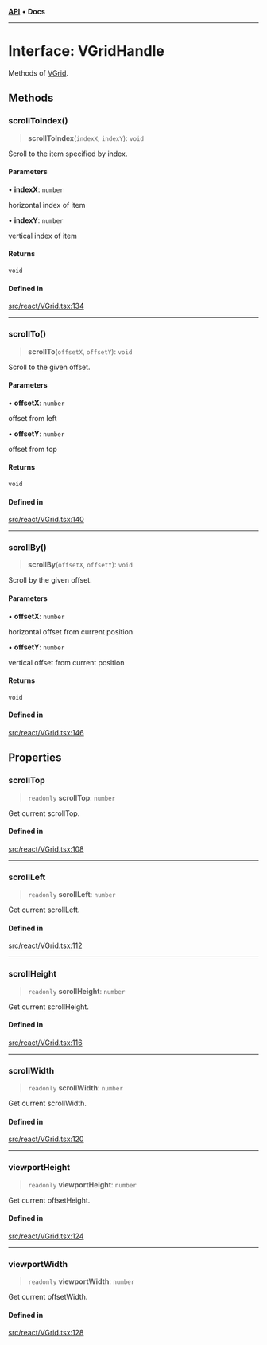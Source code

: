 [**API**](../../API.md) • **Docs**

***

# Interface: VGridHandle

Methods of [VGrid](../functions/experimental_VGrid.md).

## Methods

### scrollToIndex()

> **scrollToIndex**(`indexX`, `indexY`): `void`

Scroll to the item specified by index.

#### Parameters

• **indexX**: `number`

horizontal index of item

• **indexY**: `number`

vertical index of item

#### Returns

`void`

#### Defined in

[src/react/VGrid.tsx:134](https://github.com/inokawa/virtua/blob/f2de1ad1dcae7dcd92746003a86e94d236b5972c/src/react/VGrid.tsx#L134)

***

### scrollTo()

> **scrollTo**(`offsetX`, `offsetY`): `void`

Scroll to the given offset.

#### Parameters

• **offsetX**: `number`

offset from left

• **offsetY**: `number`

offset from top

#### Returns

`void`

#### Defined in

[src/react/VGrid.tsx:140](https://github.com/inokawa/virtua/blob/f2de1ad1dcae7dcd92746003a86e94d236b5972c/src/react/VGrid.tsx#L140)

***

### scrollBy()

> **scrollBy**(`offsetX`, `offsetY`): `void`

Scroll by the given offset.

#### Parameters

• **offsetX**: `number`

horizontal offset from current position

• **offsetY**: `number`

vertical offset from current position

#### Returns

`void`

#### Defined in

[src/react/VGrid.tsx:146](https://github.com/inokawa/virtua/blob/f2de1ad1dcae7dcd92746003a86e94d236b5972c/src/react/VGrid.tsx#L146)

## Properties

### scrollTop

> `readonly` **scrollTop**: `number`

Get current scrollTop.

#### Defined in

[src/react/VGrid.tsx:108](https://github.com/inokawa/virtua/blob/f2de1ad1dcae7dcd92746003a86e94d236b5972c/src/react/VGrid.tsx#L108)

***

### scrollLeft

> `readonly` **scrollLeft**: `number`

Get current scrollLeft.

#### Defined in

[src/react/VGrid.tsx:112](https://github.com/inokawa/virtua/blob/f2de1ad1dcae7dcd92746003a86e94d236b5972c/src/react/VGrid.tsx#L112)

***

### scrollHeight

> `readonly` **scrollHeight**: `number`

Get current scrollHeight.

#### Defined in

[src/react/VGrid.tsx:116](https://github.com/inokawa/virtua/blob/f2de1ad1dcae7dcd92746003a86e94d236b5972c/src/react/VGrid.tsx#L116)

***

### scrollWidth

> `readonly` **scrollWidth**: `number`

Get current scrollWidth.

#### Defined in

[src/react/VGrid.tsx:120](https://github.com/inokawa/virtua/blob/f2de1ad1dcae7dcd92746003a86e94d236b5972c/src/react/VGrid.tsx#L120)

***

### viewportHeight

> `readonly` **viewportHeight**: `number`

Get current offsetHeight.

#### Defined in

[src/react/VGrid.tsx:124](https://github.com/inokawa/virtua/blob/f2de1ad1dcae7dcd92746003a86e94d236b5972c/src/react/VGrid.tsx#L124)

***

### viewportWidth

> `readonly` **viewportWidth**: `number`

Get current offsetWidth.

#### Defined in

[src/react/VGrid.tsx:128](https://github.com/inokawa/virtua/blob/f2de1ad1dcae7dcd92746003a86e94d236b5972c/src/react/VGrid.tsx#L128)
